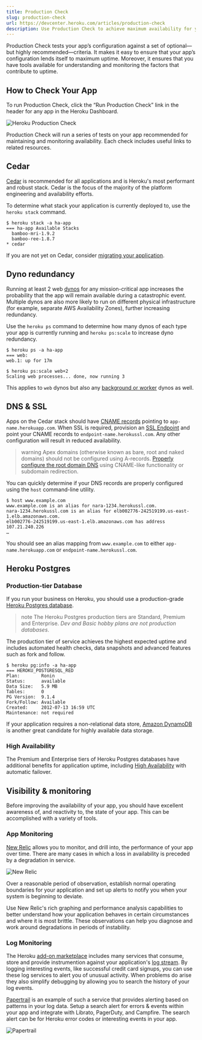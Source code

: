 ```yaml
---
title: Production Check
slug: production-check
url: https://devcenter.heroku.com/articles/production-check
description: Use Production Check to achieve maximum availability for your Heroku application.
---
```


Production Check tests your app’s configuration against a set of optional—but highly recommended—criteria. It makes it easy to ensure that your app’s configuration lends itself to maximum uptime. Moreover, it ensures that you have tools available for understanding and monitoring the factors that contribute to uptime.

## How to Check Your App

To run Production Check, click the “Run Production Check” link in the header for any app in the Heroku Dashboard.

![Heroku Production Check](https://s3.amazonaws.com/heroku.devcenter/heroku_assets/images/166-original.jpg?1366938447 'Heroku Production Check')

Production Check will run a series of tests on your app recommended for maintaining and monitoring availability. Each check includes useful links to related resources.

## Cedar

[Cedar](cedar) is recommended for all applications and is Heroku's most performant and robust stack. Cedar is the focus of the majority of the platform engineering and availability efforts.

To determine what stack your application is currently deployed to, use the `heroku stack` command.

```term
$ heroku stack -a ha-app
=== ha-app Available Stacks
  bamboo-mri-1.9.2
  bamboo-ree-1.8.7
* cedar
```

If you are not yet on Cedar, consider [migrating your application](cedar-migration).

## Dyno redundancy

Running at least 2 web [dynos](dynos) for any mission-critical app increases the probability that the app will remain available during a catastrophic event. Multiple dynos are also more likely to run on different physical infrastructure (for example, separate AWS Availability Zones), further increasing redundancy.

Use the `heroku ps` command to determine how many dynos of each type your app is currently running and `heroku ps:scale` to increase dyno redundancy.

```term
$ heroku ps -a ha-app
=== web:
web.1: up for 17m

$ heroku ps:scale web+2
Scaling web processes... done, now running 3
```

This applies to `web` dynos but also any [background or worker](background-jobs-queueing) dynos as well.

## DNS & SSL

Apps on the Cedar stack should have [CNAME records](custom-domains#custom-subdomains) pointing to `app-name.herokuapp.com`. When SSL is required, provision an [SSL Endpoint](https://devcenter.heroku.com/articles/ssl-endpoint) and point your CNAME records to `endpoint-name.herokussl.com`. Any other configuration will result in reduced availability.

> warning
> Apex domains (otherwise known as bare, root and naked domains) should not be configured using A-records. [Properly configure the root domain DNS](apex-domains) using CNAME-like functionality or subdomain redirection.

You can quickly determine if your DNS records are properly configured using the `host` command-line utility.

```term
$ host www.example.com
www.example.com is an alias for nara-1234.herokussl.com.
nara-1234.herokussl.com is an alias for elb002776-242519199.us-east-1.elb.amazonaws.com.
elb002776-242519199.us-east-1.elb.amazonaws.com has address 107.21.240.226
…
```

You should see an alias mapping from `www.example.com` to either `app-name.herokuapp.com` or `endpoint-name.herokussl.com`.

## Heroku Postgres

### Production-tier Database

If you run your business on Heroku, you should use a production-grade [Heroku Postgres database](https://addons.heroku.com/heroku-postgresql).

> note
> The Heroku Postgres production tiers are Standard, Premium and Enterprise. *Dev and Basic hobby plans are not production databases*.

The production tier of service achieves the highest expected uptime and includes automated health checks, data snapshots and advanced features such as fork and follow.

```term
$ heroku pg:info -a ha-app
=== HEROKU_POSTGRESQL_RED
Plan:        Ronin
Status:      available
Data Size:   5.9 MB
Tables:      0
PG Version:  9.1.4
Fork/Follow: Available
Created:     2012-07-13 16:59 UTC
Maintenance: not required
```

If your application requires a non-relational data store, [Amazon DynamoDB](http://aws.amazon.com/dynamodb/) is another great candidate for highly available data storage.

### High Availability

The Premium and Enterprise tiers of Heroku Postgres databases have additional benefits for application uptime, including [High Availability](/articles/heroku-postgres-ha) with automatic failover.

## Visibility & monitoring

Before improving the availability of your app, you should have excellent awareness of, and reactivity to, the state of your app. This can be accomplished with a variety of tools.

### App Monitoring

[New Relic](newrelic) allows you to monitor, and drill into, the performance of your app over time. There are many cases in which a loss in availability is preceded by a degradation in service.

![New Relic](https://s3.amazonaws.com/heroku.devcenter/manual_uploads/newrelic.png)

Over a reasonable period of observation, establish normal operating boundaries for your application and set up alerts to notify you when your system is beginning to deviate.

Use New Relic's rich graphing and performance analysis capabilities to better understand how your application behaves in certain circumstances and where it is most brittle. These observations can help you diagnose and work around degradations in periods of instability.

### Log Monitoring

The Heroku [add-on marketplace](https://addons.heroku.com/) includes many services that consume, store and provide instrumention against your application's [log stream](logging). By logging interesting events, like successful credit card signups, you can use these log services to alert you of unusual activity. When problems do arise they also simplify debugging by allowing you to search the history of your log events.

[Papertrail](https://papertrailapp.com/) is an example of such a service that provides alerting based on patterns in your log data. Setup a search alert for errors & events within your app and integrate with Librato, PagerDuty, and Campfire. The search alert can be for Heroku error codes or interesting events in your app.

![Papertrail](https://s3.amazonaws.com/heroku.devcenter/manual_uploads/papertrail.png) 
